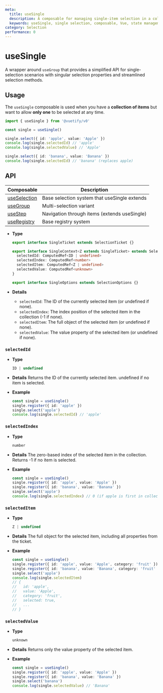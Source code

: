 ```yaml
---
meta:
  title: useSingle
  description: A composable for managing single-item selection in a collection, extending useSelection with single-selection constraints.
  keywords: useSingle, single selection, composable, Vue, state management
category: Selection
performance: 0
---
```


# useSingle

A wrapper around `useGroup` that provides a simplified API for single-selection scenarios with singular selection properties and streamlined selection methods.

<DocsPageFeatures />

<Mermaid code="
flowchart TD
createContext --> useRegistrar
useRegistrar --> useGroup
useGroup --> useSingle
" />

## Usage

The `useSingle` composable is used when you have a **collection of items** but want to allow **only one** to be selected at any time.

```ts
import { useSingle } from '@vuetify/v0'

const single = useSingle()

single.select({ id: 'apple', value: 'Apple' })
console.log(single.selectedId) // 'apple'
console.log(single.selectedValue) // 'Apple'

single.select({ id: 'banana', value: 'Banana' })
console.log(single.selectedId) // 'banana' (replaces apple)
```

## API


| Composable | Description |
|---|---|
| [useSelection](/composables/selection/use-selection) | Base selection system that useSingle extends |
| [useGroup](/composables/selection/use-group) | Multi-selection variant |
| [useStep](/composables/selection/use-step) | Navigation through items (extends useSingle) |
| [useRegistry](/composables/registration/use-registry) | Base registry system |
- **Type**

  ```ts
  export interface SingleTicket extends SelectionTicket {}

  export interface SingleContext<Z extends SingleTicket> extends SelectionContext<Z> {
    selectedId: ComputedRef<ID | undefined>
    selectedIndex: ComputedRef<number>
    selectedItem: ComputedRef<Z | undefined>
    selectedValue: ComputedRef<unknown>
  }

  export interface SingleOptions extends SelectionOptions {}
  ```
- **Details**

  - `selectedId`: The ID of the currently selected item (or undefined if none).
  - `selectedIndex`: The index position of the selected item in the collection (-1 if none).
  - `selectedItem`: The full object of the selected item (or undefined if none).
  - `selectedValue`: The value property of the selected item (or undefined if none).

### `selectedId`

- **Type**
  ```ts
  ID | undefined
  ```

- **Details**
  Returns the ID of the currently selected item. undefined if no item is selected.

- **Example**
  ```ts
  const single = useSingle()
  single.register({ id: 'apple' })
  single.select('apple')
  console.log(single.selectedId) // 'apple'
  ```

### `selectedIndex`

- **Type**
  ```ts
  number
  ```

- **Details**
  The zero-based index of the selected item in the collection. Returns -1 if no item is selected.

- **Example**
  ```ts
  const single = useSingle()
  single.register({ id: 'apple', value: 'Apple' })
  single.register({ id: 'banana', value: 'Banana' })
  single.select('apple')
  console.log(single.selectedIndex) // 0 (if apple is first in collection)

### `selectedItem`

- **Type**
  ```ts
  Z | undefined
  ```

- **Details**
  The full object for the selected item, including all properties from the ticket.

- **Example**
  ```ts
  const single = useSingle()
  single.register({ id: 'apple', value: 'Apple', category: 'fruit' })
  single.register({ id: 'banana', value: 'Banana', category: 'fruit' })
  single.select('apple')
  console.log(single.selectedItem)
  // {
  //   id: 'apple',
  //   value: 'Apple',
  //   category: 'fruit',
  //   selected: true,
  //   ...
  // }
  ```

### `selectedValue`

- **Type**
  ```ts
  unknown
  ```

- **Details**
  Returns only the value property of the selected item.

- **Example**
  ```ts
  const single = useSingle()
  single.register({ id: 'apple', value: 'Apple' })
  single.register({ id: 'banana', value: 'Banana' })
  single.select('banana')
  console.log(single.selectedValue) // 'Banana'
  ```
